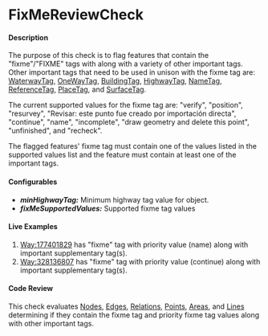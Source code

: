 # FixMeReviewCheck

#### Description
The purpose of this check is to flag features that contain the "fixme"/"FIXME" tags with along with a variety of other important tags. Other important tags that need to be used in unison with the fixme tag
are: [WaterwayTag](https://github.com/osmlab/atlas/blob/dev/src/main/java/org/openstreetmap/atlas/tags/WaterwayTag.java), [OneWayTag](https://github.com/osmlab/atlas/blob/dev/src/main/java/org/openstreetmap/atlas/tags/oneway/OneWayTag.java), 
[BuildingTag](https://github.com/osmlab/atlas/blob/dev/src/main/java/org/openstreetmap/atlas/tags/BuildingTag.java), [HighwayTag](https://github.com/osmlab/atlas/blob/dev/src/main/java/org/openstreetmap/atlas/tags/HighwayTag.java), 
[NameTag](https://github.com/osmlab/atlas/blob/dev/src/main/java/org/openstreetmap/atlas/tags/names/NameTag.java), [ReferenceTag](https://github.com/osmlab/atlas/blob/dev/src/main/java/org/openstreetmap/atlas/tags/names/ReferenceTag.java),
[PlaceTag](https://github.com/osmlab/atlas/blob/dev/src/main/java/org/openstreetmap/atlas/tags/PlaceTag.java), and [SurfaceTag](https://github.com/osmlab/atlas/blob/dev/src/main/java/org/openstreetmap/atlas/tags/SurfaceTag.java). 

The current supported values for the fixme tag are: "verify", "position", "resurvey", 
"Revisar: este punto fue creado por importación directa", "continue", "name", 
"incomplete", "draw geometry and delete this point", "unfinished", and "recheck".

The flagged features' fixme tag must contain one of the values listed in the supported values list and the feature must contain at least one of the important tags.


#### Configurables
* ***minHighwayTag:*** Minimum highway tag value for object.
* ***fixMeSupportedValues:*** Supported fixme tag values

#### Live Examples

1. [Way:177401829](https://www.openstreetmap.org/way/177401829) has "fixme" tag with priority value (name) along with important supplementary tag(s).
2. [Way:328136807](https://www.openstreetmap.org/way/328136807) has "fixme" tag with priority value (continue) along with important supplementary tag(s).

#### Code Review
This check evaluates [Nodes](https://github.com/osmlab/atlas/blob/dev/src/main/java/org/openstreetmap/atlas/geography/atlas/items/Node.java),
[Edges](https://github.com/osmlab/atlas/blob/dev/src/main/java/org/openstreetmap/atlas/geography/atlas/items/Edge.java),
[Relations](https://github.com/osmlab/atlas/blob/dev/src/main/java/org/openstreetmap/atlas/geography/atlas/items/Relation.java),
[Points](https://github.com/osmlab/atlas/blob/dev/src/main/java/org/openstreetmap/atlas/geography/atlas/items/Point.java),
[Areas](https://github.com/osmlab/atlas/blob/dev/src/main/java/org/openstreetmap/atlas/geography/atlas/items/Area.java), and
[Lines](https://github.com/osmlab/atlas/blob/dev/src/main/java/org/openstreetmap/atlas/geography/atlas/items/Line.java) 
determining if they contain the fixme tag and priority fixme tag values along with other important tags.